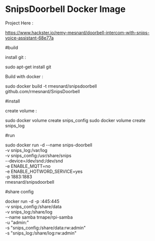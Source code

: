 # SnipsDoorbell Docker Image

Project Here  :

https://www.hackster.io/remy-mesnard/doorbell-intercom-with-snips-voice-assistant-68e77a


#build

install git : 

sudo apt-get install git

Build with docker :

sudo docker build -t rmesnard/snipsdoorbell github.com/rmesnard/SnipsDoorbell


#install

create volume :

sudo docker volume create snips_config
sudo docker volume create snips_log

#run 

sudo docker run -d --name snips-doorbell \
	-v snips_log:/var/log \
	-v snips_config:/usr/share/snips \
	--device=/dev/snd:/dev/snd \
	-e ENABLE_MQTT=no \
	-e ENABLE_HOTWORD_SERVICE=yes \
	-p 1883:1883 \
	rmesnard/snipsdoorbell

#share config 

docker run -d -p <IP HERE>:445:445 \
  -v  snips_config:/share/data \
  -v  snips_log:/share/log \
  --name samba trnape/rpi-samba \
  -u "admin:<YOUR PASSWORD>" \
  -s "snips_config:/share/data:rw:admin" \
  -s "snips_log:/share/log:rw:admin" 


